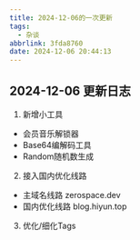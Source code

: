 ```yaml
---
title: 2024-12-06的一次更新
tags:
  - 杂谈
abbrlink: 3fda8760
date: 2024-12-06 20:44:13
---
```


## 2024-12-06 更新日志
1. 新增小工具
  - 会员音乐解锁器
  - Base64编解码工具
  - Random随机数生成
2. 接入国内优化线路
  - 主域名线路 zerospace.dev
  - 国内优化线路 blog.hiyun.top
3. 优化/细化Tags
